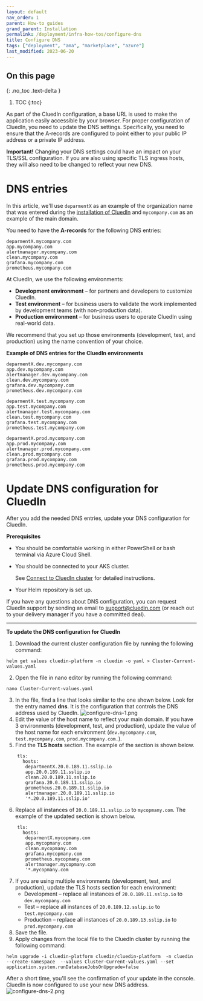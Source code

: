 ```yaml
---
layout: default
nav_order: 1
parent: How-to guides
grand_parent: Installation
permalink: /deployment/infra-how-tos/configure-dns
title: Configure DNS
tags: ["deployment", "ama", "marketplace", "azure"]
last_modified: 2023-06-20
---
```

## On this page
{: .no_toc .text-delta }
1. TOC
{:toc}


As part of the CluedIn configuration, a base URL is used to make the application easily accessible by your browser. For proper configuration of CluedIn, you need to update the DNS settings. Specifically, you need to ensure that the A-records are configured to point either to your public IP address or a private IP address.

**Important!** Changing your DNS settings could have an impact on your TLS/SSL configuration. If you are also using specific TLS ingress hosts, they will also need to be changed to reflect your new DNS.

# DNS entries

In this article, we'll use `deparmentX` as an example of the organization name that was entered during the [installation of CluedIn](/deployment/azure-marketplace/step-3#complete-the-initial-setup-tab) and `mycompany.com` as an example of the main domain.

You need to have the **A-records** for the following DNS entries:

```
deparmentX.mycompany.com
app.mycompany.com
alertmanager.mycompany.com
clean.mycompany.com
grafana.mycompany.com
prometheus.mycompany.com
```

At CluedIn, we use the following environments:

- **Development environment** – for partners and developers to customize CluedIn.
- **Test environment** – for business users to validate the work implemented by development teams (with non-production data).
- **Production environment** – for business users to operate CluedIn using real-world data.

We recommend that you set up those environments (development, test, and production) using the name convention of your choice.

**Example of DNS entries for the CluedIn environments**

```
deparmentX.dev.mycompany.com
app.dev.mycompany.com
alertmanager.dev.mycompany.com
clean.dev.mycompany.com
grafana.dev.mycompany.com
prometheus.dev.mycompany.com

deparmentX.test.mycompany.com
app.test.mycompany.com
alertmanager.test.mycompany.com
clean.test.mycompany.com
grafana.test.mycompany.com
prometheus.test.mycompany.com

deparmentX.prod.mycompany.com
app.prod.mycompany.com
alertmanager.prod.mycompany.com
clean.prod.mycompany.com
grafana.prod.mycompany.com
prometheus.prod.mycompany.com
```


# Update DNS configuration for CluedIn

After you add the needed DNS entries, update your DNS configuration for CluedIn.

**Prerequisites**

- You should be comfortable working in either PowerShell or bash terminal via Azure Cloud Shell.
- You should be connected to your AKS cluster.

    See [Connect to CluedIn cluster](/deployment/infra-how-tos/connect-to-cluedin) for detailed instructions.

- Your Helm repository is set up.

If you have any questions about DNS configuration, you can request CluedIn support by sending an email to <a href="mailto:support@cluedin.com">support@cluedin.com</a> (or reach out to your delivery manager if you have a committed deal).

<hr>

**To update the DNS configuration for CluedIn**

1. Download the current cluster configuration file by running the following command:
```
helm get values cluedin-platform -n cluedin -o yaml > Cluster-Current-values.yaml
```
2. Open the file in nano editor by running the following command:
```
nano Cluster-Current-values.yaml
```
3. In the file, find a line that looks similar to the one shown below. Look for the entry named **dns**. It is the configuration that controls the DNS address used by CluedIn.
![configure-dns-1.png](../../assets/images/ama/howtos/configure-dns-1.png)
4. Edit the value of the host name to reflect your main domain. If you have 3 environments (development, test, and production), update the value of the host name for each environment (`dev.mycompany.com`, `test.mycompany.com`, `prod.mycompany.com.`).
5. Find the **TLS hosts** section. The example of the section is shown below.
```
    tls:
      hosts:
       departmentX.20.0.189.11.sslip.io
       app.20.0.189.11.sslip.io
       clean.20.0.189.11.sslip.io
       grafana.20.0.189.11.sslip.io
       prometheus.20.0.189.11.sslip.io
       alertmanager.20.0.189.11.sslip.io
       '*.20.0.189.11.sslip.io'
```
6. Replace all instances of `20.0.189.11.sslip.io` to `mycopmany.com`. The example of the updated section is shown below.
```
    tls:
      hosts:
       deparmentX.mycopmany.com
       app.mycopmany.com
       clean.mycopmany.com
       grafana.mycopmany.com
       prometheus.mycopmany.com
       alertmanager.mycopmany.com
       '*.mycopmany.com
```
7. If you are using multiple environments (development, test, and production), update the TLS hosts section for each environment:
   - Development – replace all instances of `20.0.189.11.sslip.io` to `dev.mycompany.com`
   - Test – replace all instances of `20.0.189.12.sslip.io` to `test.mycompany.com`
   - Production – replace all instances of `20.0.189.13.sslip.io` to `prod.mycompany.com`
8. Save the file.
9. Apply changes from the local file to the CluedIn cluster by running the following command:
```
helm upgrade -i cluedin-platform cluedin/cluedin-platform  -n cluedin --create-namespace  --values Cluster-Current-values.yaml --set application.system.runDatabaseJobsOnUpgrade=false 
```

After a short time, you'll see the confirmation of your update in the console. CluedIn is now configured to use your new DNS address.
![configure-dns-2.png](../../assets/images/ama/howtos/configure-dns-2.png)
